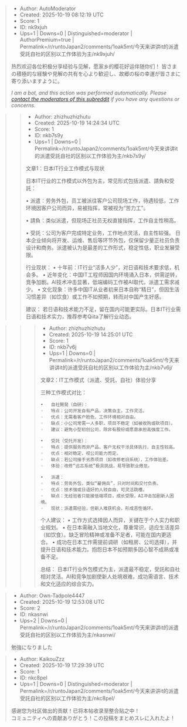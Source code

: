 > - Author: AutoModerator
> - Created: 2025-10-19 08:12:19 UTC
> - Score: 1
> - ID: nk9xjuh
> - Ups=1 | Downs=0 | Distinguished=moderator | AuthorPremium=true | Permalink=/r/runtoJapan2/comments/1oak5mt/今天来讲讲it的派遣受託自社的区别以工作体验为主/nk9xjuh/
>
> 热烈欢迎各位积极分享经验与见解，愿家乡的樱花好运伴随你们！
> 皆さまの積極的な経験や見解の共有を心より歓迎し、故郷の桜の幸運が皆さまに寄り添いますように。
> 
> *I am a bot, and this action was performed automatically. Please [contact the moderators of this subreddit](/message/compose/?to=/r/runtoJapan2) if you have any questions or concerns.*

>> - Author: zhizhuzhizhutu
>> - Created: 2025-10-19 14:24:34 UTC
>> - Score: 1
>> - ID: nkb7s9y
>> - Ups=1 | Downs=0 | Permalink=/r/runtoJapan2/comments/1oak5mt/今天来讲讲it的派遣受託自社的区别以工作体验为主/nkb7s9y/
>>
>> 文章1：日本IT行业工作模式与现状
>> 
>> 日本IT行业的工作模式以外包为主，常见形式包括派遣、請負和受託：
>> 
>> 	•	派遣：劳务外包，员工被派往客户公司现场工作，待遇较低，工作环境因客户公司而异，易被指挥，常被视为“苦力工”。
>> 
>> 	•	請負：类似派遣，但现场正社员无权直接指挥，工作自主性稍高。
>> 
>> 	•	受託：公司为客户完成特定业务，工作地点灵活，自主性较强。 日本企业倾向将开发、运维、售后等环节外包，仅保留少量正社员负责设计和商务。派遣被认为是最差的工作形式，稳定性低，职业发展受限。
>> 
>> 行业现状：
>> 	•	十年前：IT行业“活多人少”，对日语和技术要求低，机会多。
>> 	•	近年变化：中国IT工程师因国内环境涌入日本，供需逆转，竞争加剧。AI技术冲击显著，低端编码工作被AI取代，派遣工需求减少。
>> 	•	文化现象：许多中国IT从业者初来日本自称“精日”，但因生活习惯差异（如饮食）或工作不如预期，转而对中国产生好感。
>> 
>> 建议：
>> 若日语和技术能力不足，留在国内可能更实际。日本IT行业需日语和技术实力，推荐参考Qiita了解行业动态。

>>> - Author: zhizhuzhizhutu
>>> - Created: 2025-10-19 14:25:01 UTC
>>> - Score: 1
>>> - ID: nkb7v6j
>>> - Ups=1 | Downs=0 | Permalink=/r/runtoJapan2/comments/1oak5mt/今天来讲讲it的派遣受託自社的区别以工作体验为主/nkb7v6j/
>>>
>>> 文章2：IT工作模式（派遣、受託、自社）体验分享
>>> 
>>> 三种工作模式对比：
>>> 
>>> 	•	自社開発（自研）：
>>> 	◦	特点：公司开发自有产品，决策自主，工作灵活。
>>> 	◦	优点：无需看客户脸色，工作环境相对自由。
>>> 	◦	缺点：小公司常需一人多职，项目不稳定（如被收购或砍项目）。
>>> 	◦	建议：避免小型初创公司，除非有股份或愿意承担高强度工作。
>>> 
>>> 	•	受託（受托开发）：
>>> 	◦	特点：提供服务而非产品，客户无权干涉具体执行，自主性较高。
>>> 	◦	优点：相对稳定，视公司能力而定。
>>> 	◦	缺点：若公司接手劣质项目（如改修老旧系统），工作体验差。
>>> 	◦	体验：改修“远古系统”极具挑战，易导致职业倦怠。
>>> 
>>> 	•	派遣：
>>> 	◦	特点：劳务外包，类似“雇佣兵”，只对时间和交付负责。
>>> 	◦	优点：技术强或日语好的人较自由，可灵活跳槽。
>>> 	◦	缺点：无经验者只能接低端项目，成长受限，AI冲击加剧新人困境。
>>> 	◦	现状：派遣需经验，但新人难获机会，形成恶性循环。
>>> 
>>> 个人建议：
>>> 	•	工作方式选择因人而异，关键在于个人实力和职业规划。
>>> 	•	在日本需融入当地文化，尊重常识，适应生活差异（如饮食）。缺乏冒险精神或准备不足者，可能在国内更适合。
>>> 	•	成功在日本工作需提前调研（如租房、公司选择），并提升日语和技术能力。抱怨日本不如预期多因心智不成熟或准备不足。
>>> 
>>> 总结：
>>> 日本IT行业外包模式为主，派遣最不稳定，受託和自社相对灵活。AI和竞争加剧使新人处境艰难，成功需语言、技术和文化适应的综合实力。

> - Author: Own-Tadpole4447
> - Created: 2025-10-19 12:53:08 UTC
> - Score: 2
> - ID: nkasnwi
> - Ups=2 | Downs=0 | Permalink=/r/runtoJapan2/comments/1oak5mt/今天来讲讲it的派遣受託自社的区别以工作体验为主/nkasnwi/
>
> 勉強になりました

> - Author: KaikouZzz
> - Created: 2025-10-19 17:29:39 UTC
> - Score: 1
> - ID: nkc8pel
> - Ups=1 | Downs=0 | Distinguished=moderator | Permalink=/r/runtoJapan2/comments/1oak5mt/今天来讲讲it的派遣受託自社的区别以工作体验为主/nkc8pel/
>
> 感谢您为社区做出的贡献！已将本帖收录至整合贴之中！  
> コミュニティへの貢献ありがとう！この投稿をまとめスレに入れたよ！

